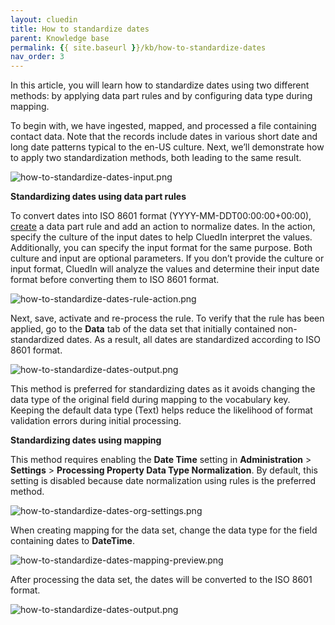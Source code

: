 ```yaml
---
layout: cluedin
title: How to standardize dates
parent: Knowledge base
permalink: {{ site.baseurl }}/kb/how-to-standardize-dates
nav_order: 3
---
```


In this article, you will learn how to standardize dates using two different methods: by applying data part rules and by configuring data type during mapping.

To begin with, we have ingested, mapped, and processed a file containing contact data. Note that the records include dates in various short date and long date patterns typical to the en-US culture. Next, we’ll demonstrate how to apply two standardization methods, both leading to the same result.

![how-to-standardize-dates-input.png](../../assets/images/kb/how-to/how-to-standardize-dates-input.png)

**Standardizing dates using data part rules**

To convert dates into ISO 8601 format (YYYY-MM-DDT00:00:00+00:00), [create](/management/rules/create-rule) a data part rule and add an action to normalize dates. In the action, specify the culture of the input dates to help CluedIn interpret the values. Additionally, you can specify the input format for the same purpose. Both culture and input are optional parameters. If you don’t provide the culture or input format, CluedIn will analyze the values and determine their input date format before converting them to ISO 8601 format.

![how-to-standardize-dates-rule-action.png](../../assets/images/kb/how-to/how-to-standardize-dates-rule-action.png)

Next, save, activate and re-process the rule. To verify that the rule has been applied, go to the **Data** tab of the data set that initially contained non-standardized dates. As a result, all dates are standardized according to ISO 8601 format.

![how-to-standardize-dates-output.png](../../assets/images/kb/how-to/how-to-standardize-dates-output.png)

This method is preferred for standardizing dates as it avoids changing the data type of the original field during mapping to the vocabulary key. Keeping the default data type (Text) helps reduce the likelihood of format validation errors during initial processing.

**Standardizing dates using mapping**

This method requires enabling the **Date Time** setting in **Administration** > **Settings** > **Processing Property Data Type Normalization**. By default, this setting is disabled because date normalization using rules is the preferred method.

![how-to-standardize-dates-org-settings.png](../../assets/images/kb/how-to/how-to-standardize-dates-org-settings.png)

When creating mapping for the data set, change the data type for the field containing dates to **DateTime**.

![how-to-standardize-dates-mapping-preview.png](../../assets/images/kb/how-to/how-to-standardize-dates-mapping-preview.png)

After processing the data set, the dates will be converted to the ISO 8601 format.

![how-to-standardize-dates-output.png](../../assets/images/kb/how-to/how-to-standardize-dates-output.png)